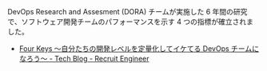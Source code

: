 DevOps Research and Assesment (DORA) チームが実施した 6 年間の研究で、ソフトウェア開発チームのパフォーマンスを示す 4 つの指標が確立されました。

- [Four Keys 〜自分たちの開発レベルを定量化してイケてる DevOps チームになろう〜 - Tech Blog - Recruit Engineer](https://engineer.recruit-lifestyle.co.jp/techblog/2021-03-31-four-keys/)

